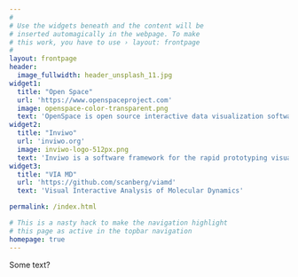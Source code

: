 ```yaml
---
#
# Use the widgets beneath and the content will be
# inserted automagically in the webpage. To make
# this work, you have to use › layout: frontpage
#
layout: frontpage
header:
  image_fullwidth: header_unsplash_11.jpg
widget1:
  title: "Open Space"
  url: 'https://www.openspaceproject.com'
  image: openspace-color-transparent.png
  text: 'OpenSpace is open source interactive data visualization software designed to visualize the entire known universe and portray our ongoing efforts to investigate the cosmos.'
widget2:
  title: "Inviwo"
  url: 'inviwo.org'
  image: inviwo-logo-512px.png
  text: 'Inviwo is a software framework for the rapid prototyping visualizations. It is written in C++, exploits modern graphics hardware, and is available under BSD license, which permits free use in any setup - also commercially'
widget3:
  title: "VIA MD"
  url: 'https://github.com/scanberg/viamd'
  text: 'Visual Interactive Analysis of Molecular Dynamics'

permalink: /index.html

# This is a nasty hack to make the navigation highlight
# this page as active in the topbar navigation
homepage: true
---
```


Some text?

